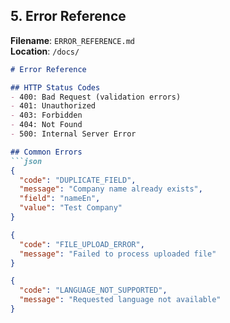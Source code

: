 
## 5. Error Reference
**Filename**: `ERROR_REFERENCE.md`  
**Location**: `/docs/`

```markdown
# Error Reference

## HTTP Status Codes
- 400: Bad Request (validation errors)
- 401: Unauthorized
- 403: Forbidden
- 404: Not Found
- 500: Internal Server Error

## Common Errors
```json
{
  "code": "DUPLICATE_FIELD",
  "message": "Company name already exists",
  "field": "nameEn",
  "value": "Test Company"
}

{
  "code": "FILE_UPLOAD_ERROR",
  "message": "Failed to process uploaded file"
}

{
  "code": "LANGUAGE_NOT_SUPPORTED",
  "message": "Requested language not available"
}